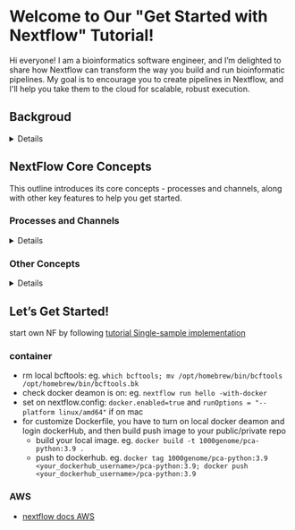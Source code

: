  # Welcome to Our "Get Started with Nextflow" Tutorial!
Hi everyone! I am a bioinformatics software engineer, and I’m delighted to share how Nextflow can transform the way you build and run bioinformatic pipelines. My goal is to encourage you to create pipelines in Nextflow, and I'll help you take them to the cloud for scalable, robust execution.

## Backgroud 
<Details>
 
### Why Nextflow?
Nextflow is becoming incredibly popular because it simplifies the development of bioinformatic pipelines. it replaces messy, hard-to-maintain Bash, Python, or Perl scripts with a structured and scalable framework.  with Nextflow, you can:
- Write cleaner, more organized pipelines
- Run your pipelines on your laptop, a cluster, or the cloud with minimal changes
- Automate complex workflows with ease

### Complexity  Concerns
Yes, Nextflow is powerful, with lots of features and plugins! If you've browsed Nextflow code on GitHub, you might have noticed they can look intimidating. This complexity can scare researchers away from adopting Nextflow. <BR>
But don't worry! Nextflow can be simple when you start with the basics. I've gathered beginner-friendly examples, documentation, and tutorials to help you get started. My mission is to guide you through creating a Nextflow pipeline, running it, and customizing it. Once you're ready, I'll help you deploy it on the cloud for maximum scalability.


### Step by Step On Nextflow Journey
Let's make this fun and hands-on! Here's how we'll get started:
- installation: Bash, Java, NextFlow, Docker, Git etc
- Gather the documents: recommend to use [Full Nextflow Documentation](https://www.nextflow.io/docs/latest/index.html) as dictionary for beginner.
- Learn the Basics: go through the basic training of [Hello Nextflow](https://training.nextflow.io/latest/hello_nextflow/) to understand the core concepts of Nextflow, like processes, channels, and workflows.
- Get Hands-On: Write your first Nextflow pipeline to solve a real bioinformatics problem.
- Scale to the Cloud: Extend your pipeline to run on cloud infrastructure for faster, more robust execution.

By the end, you’ll have a working pipeline and the confidence to build more. I’ll provide the tools and support to make your pipelines cloud-ready.
</Details>


## NextFlow Core Concepts
This outline introduces its core concepts - processes and channels, along with other key features to help you get started.

### Processes and Channels 
<Details>
 
the relationship for [Processes(tasks) and Channels (joints of tasks)](https://training.nextflow.io/2.0/basic_training/intro/#processes-and-channels) is illustrated here. Let's see a simple Nextflow pipeline example: [Hello world code](https://training.nextflow.io/2.0/basic_training/intro/#nextflow-code), and a Directed Acyclic Graph [DAG-like format](https://training.nextflow.io/2.0/basic_training/intro/#in-dag-like-format).   
- [Processes](https://www.nextflow.io/docs/latest/process.html#): Represent individual tasks or steps in a pipeline (e.g., running a script or tool).
  - [inputs types](https://www.nextflow.io/docs/latest/process.html#inputs):
    - val: Simple values (e.g., strings, numbers).
    - path: Files or directories (staged into the process’s working directory).
    - stdin, tuple, env etc
  - [outputs types](https://www.nextflow.io/docs/latest/process.html#outputs)
    - similar to inputs (e.g., val, path, stdout).
    - Use the emit option to name outputs for easier access in workflows (e.g., emit: result).
  - [script](https://www.nextflow.io/docs/latest/process.html#script) 
    - By default, scripts are written in Bash (using triple quotes ''' or double quotes """ for multi-line strings).
    - Supports [other scripting language](https://www.nextflow.io/docs/latest/process.html#scripts-a-la-carte) like Python, Perl, or R.
- [Channels](https://www.nextflow.io/docs/latest/channel.html) act as the "pipes" that connect processes by passing data between them. 
  - They enable asynchronous and parallel execution, making pipelines efficient.
  - Creating Channels:
    - For simple values: Channel.of('Hello', 'World') (emits each value separately).
    - For files: Channel.fromPath('/data/some/bigfile.txt') (emits file paths).
    - For lists: Channel.of(['Hello', 'World']).flatten() (emits each item separately).
    - For a single collection: Channel.of(1, 2, 3, 4).collect() (emits [1, 2, 3, 4] as one item).
  - Operating on Channels:
    - Use operators like .flatten(), .collect(), .map(), or .view() to manipulate data.
    - Focus on what channels do (pass data) rather than their type (queue or value).
  - Key Rule: Always pass data to processes via channels, not raw values.
  - NF Implicitly convert data to a channel for each mode. eg. <Details>
    ```
      process alignSequences {
        input:
          path seq
          each mode
      
        output:
          path 'result'
      
        script:
        """
          t_coffee -in $seq -mode $mode > result
        """
      }
    
      workflow {
        sequences = Channel.fromPath('*.fa')
        methods = ['regular', 'espresso', 'psicoffee']
      
        alignSequences(sequences, methods)
        alignSequences.out.view() // Shows 6 result files
      }
    ```
    </Details>

  - ??? [some channel examples](https://nextflow-io.github.io/nf-schema/latest/samplesheets/examples/)

</Details>

### Other Concepts
<Details>
 
- [Execution Environments](): local, HPC, Cloud, Containers, Conda. Configure the execution environment in the nextflow.config file.
- [Workflows](https://training.nextflow.io/latest/hello_nextflow/03_hello_workflow/): Combine processes into reusable workflows with DSL2 for cleaner, more organized pipelines.
- [Modules](https://training.nextflow.io/latest/hello_nextflow/04_hello_modules/): Reuse processes across pipelines using Nextflow modules or DSL2, enabling modularity and collaboration.
- [Configuration](https://training.nextflow.io/latest/hello_nextflow/06_hello_config/): Customize pipeline behavior (e.g., memory, CPUs, or queue settings) in the nextflow.config file.
- [containers](https://training.nextflow.io/latest/hello_nextflow/05_hello_containers/): There are many container image are ready to call it before create your own one. eg. 
- some [Groovy and Java](https://www.nextflow.io/docs/latest/reference/stdlib.html#groovy-and-java-classes) classes are already imported by default, Nextflow can call them directly. eg. `params { timestamp = (new Date()).getTime()}` from [youtube example](https://www.youtube.com/watch?v=0EZ1EFknEL8&t=8s)
- 
</Details>

## Let’s Get Started! 
start own NF by following [ tutorial Single-sample implementation](https://training.nextflow.io/latest/nf4_science/rnaseq/02_single-sample/#1-write-a-single-stage-workflow-that-runs-the-initial-qc)

### container
- rm local bcftools: eg. `which bcftools; mv /opt/homebrew/bin/bcftools /opt/homebrew/bin/bcftools.bk`
- check docker deamon is on: eg. `nextflow run hello -with-docker`
- set on nextflow.config: `docker.enabled=true` and `runOptions = "--platform linux/amd64"` if on mac
- for customize Dockerfile, you have to turn on local docker deamon and  login dockerHub, and then build push image to your public/private repo
  - build your local image. eg. `docker build -t 1000genome/pca-python:3.9 .`
  - push to dockerhub. eg. `docker tag 1000genome/pca-python:3.9 <your_dockerhub_username>/pca-python:3.9; docker push <your_dockerhub_username>/pca-python:3.9`

### AWS
- [nextflow docs AWS](https://github.com/nextflow-io/nextflow/blob/master/docs/aws.md)
